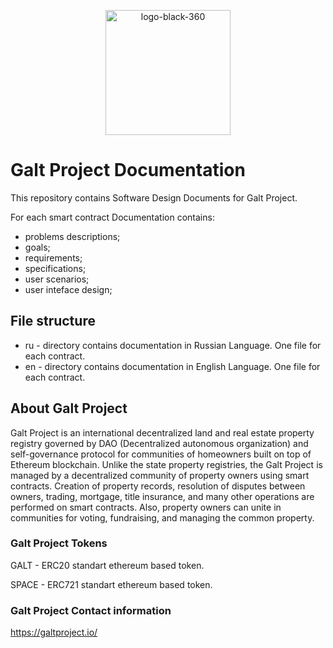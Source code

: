 <p align="center"> <img src="https://github.com/galtproject/galtproject-docs/blob/master/whitepaper/images/logo-black-1.png" alt="logo-black-360" width="200"/></p>

# Galt Project Documentation
This repository contains Software Design Documents for Galt Project.

For each smart contract Documentation contains:
- problems descriptions;
- goals;
- requirements;
- specifications;
- user scenarios;
- user inteface design;

## File structure
- ru - directory contains documentation in Russian Language. One file for each contract.
- en - directory contains documentation in English Language. One file for each contract.

## About Galt Project

Galt Project is an international decentralized land and real estate property registry governed by DAO (Decentralized autonomous organization) and self-governance protocol for communities of homeowners built on top of Ethereum blockchain. Unlike the state property registries, the Galt Project is managed by a decentralized community of property owners using smart contracts. Creation of property records, resolution of disputes between owners, trading, mortgage, title insurance, and many other operations are performed on smart contracts. Also, property owners can unite in communities for voting, fundraising, and managing the common property.

### Galt Project Tokens
GALT - ERC20 standart ethereum based token.

SPACE - ERC721 standart ethereum based token.

### Galt Project Contact information
https://galtproject.io/

